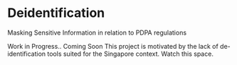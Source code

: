 # Deidentification
Masking Sensitive Information in relation to PDPA regulations

Work in Progress.. Coming Soon
This project is motivated by the lack of de-identification tools suited for the Singapore context.
Watch this space.
